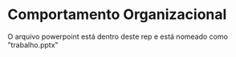 # Comportamento Organizacional 

O arquivo powerpoint está dentro deste rep e está nomeado como "trabalho.pptx"
